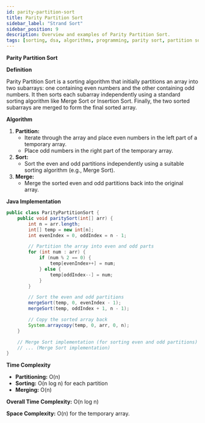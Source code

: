 ```yaml
---
id: parity-partition-sort
title: Parity Partition Sort
sidebar_label: "Strand Sort"
sidebar_position: 9
description: Overview and examples of Parity Partition Sort.
tags: [sorting, dsa, algorithms, programming, parity sort, partition sort, parity partition sort]
---
```


**Parity Partition Sort**

**Definition**

Parity Partition Sort is a sorting algorithm that initially partitions an array into two subarrays: one containing even numbers and the other containing odd numbers. It then sorts each subarray independently using a standard sorting algorithm like Merge Sort or Insertion Sort. Finally, the two sorted subarrays are merged to form the final sorted array.

**Algorithm**

1. **Partition:**
   - Iterate through the array and place even numbers in the left part of a temporary array.
   - Place odd numbers in the right part of the temporary array.
2. **Sort:**
   - Sort the even and odd partitions independently using a suitable sorting algorithm (e.g., Merge Sort).
3. **Merge:**
   - Merge the sorted even and odd partitions back into the original array.

**Java Implementation**

```java
public class ParityPartitionSort {
    public void paritySort(int[] arr) {
        int n = arr.length;
        int[] temp = new int[n];
        int evenIndex = 0, oddIndex = n - 1;

        // Partition the array into even and odd parts
        for (int num : arr) {
            if (num % 2 == 0) {
                temp[evenIndex++] = num;
            } else {
                temp[oddIndex--] = num;
            }
        }

        // Sort the even and odd partitions
        mergeSort(temp, 0, evenIndex - 1);
        mergeSort(temp, oddIndex + 1, n - 1);

        // Copy the sorted array back
        System.arraycopy(temp, 0, arr, 0, n);
    }

    // Merge Sort implementation (for sorting even and odd partitions)
    // ... (Merge Sort implementation)
}
```

**Time Complexity**

* **Partitioning:** O(n)
* **Sorting:** O(n log n) for each partition
* **Merging:** O(n)

**Overall Time Complexity:** O(n log n)

**Space Complexity:** O(n) for the temporary array.
